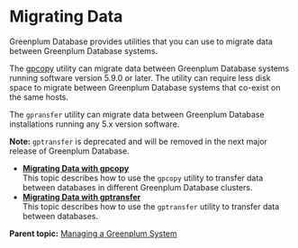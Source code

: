 # Migrating Data 

Greenplum Database provides utilities that you can use to migrate data between Greenplum Database systems.

The [gpcopy](../../utility_guide/admin_utilities/gpcopy.html) utility can migrate data between Greenplum Database systems running software version 5.9.0 or later. The utility can require less disk space to migrate between Greenplum Database systems that co-exist on the same hosts.

The `gpransfer` utility can migrate data between Greenplum Database installations running any 5.x version software.

**Note:** `gptransfer` is deprecated and will be removed in the next major release of Greenplum Database.

-   **[Migrating Data with gpcopy](../managing/gpcopy-migrate.html)**  
This topic describes how to use the `gpcopy` utility to transfer data between databases in different Greenplum Database clusters.
-   **[Migrating Data with gptransfer](../managing/gptransfer.html)**  
This topic describes how to use the `gptransfer` utility to transfer data between databases.

**Parent topic:** [Managing a Greenplum System](../managing/partII.html)

